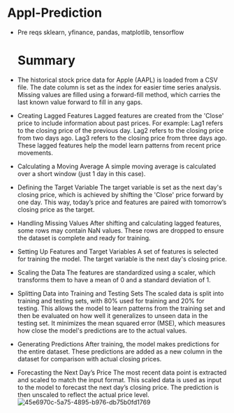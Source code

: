 # Appl-Prediction
- Pre reqs sklearn, yfinance, pandas, matplotlib, tensorflow

  # Summary
- The historical stock price data for Apple (AAPL) is loaded from a CSV file.
The date column is set as the index for easier time series analysis.
Missing values are filled using a forward-fill method, which carries the last known value forward to fill in any gaps.
- Creating Lagged Features
Lagged features are created from the 'Close' price to include information about past prices. For example:
Lag1 refers to the closing price of the previous day.
Lag2 refers to the closing price from two days ago.
Lag3 refers to the closing price from three days ago.
These lagged features help the model learn patterns from recent price movements.
- Calculating a Moving Average
A simple moving average is calculated over a short window (just 1 day in this case).
- Defining the Target Variable
The target variable is set as the next day's closing price, which is achieved by shifting the 'Close' price forward by one day.
This way, today’s price and features are paired with tomorrow’s closing price as the target.
- Handling Missing Values
After shifting and calculating lagged features, some rows may contain NaN values.
These rows are dropped to ensure the dataset is complete and ready for training.
- Setting Up Features and Target Variables
A set of features is selected for training the model.
The target variable is the next day's closing price.
- Scaling the Data
The features are standardized using a scaler, which transforms them to have a mean of 0 and a standard deviation of 1.
- Splitting Data into Training and Testing Sets
The scaled data is split into training and testing sets, with 80% used for training and 20% for testing.
This allows the model to learn patterns from the training set and then be evaluated on how well it generalizes to unseen data in the testing set.
It minimizes the mean squared error (MSE), which measures how close the model's predictions are to the actual values.
- Generating Predictions
After training, the model makes predictions for the entire dataset.
These predictions are added as a new column in the dataset for comparison with actual closing prices.
- Forecasting the Next Day’s Price
The most recent data point is extracted and scaled to match the input format.
This scaled data is used as input to the model to forecast the next day’s closing price.
The prediction is then unscaled to reflect the actual price level.
![45e6970c-5a75-4895-b976-db75b0fd1769](https://github.com/user-attachments/assets/c0ef002b-e324-4f59-a4d6-909d01a0f14a)

